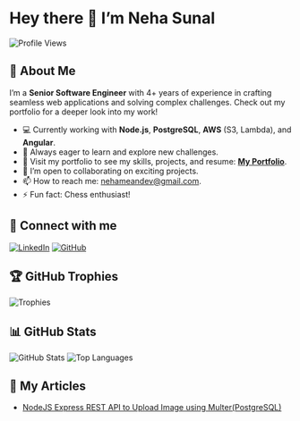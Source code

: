 # Hey there 👋 I’m Neha Sunal

![Profile Views](https://komarev.com/ghpvc/?username=NehaSunal&color=blue&style=flat)

## 🚀 About Me
I’m a **Senior Software Engineer** with 4+ years of experience in crafting seamless web applications and solving complex challenges. Check out my portfolio for a deeper look into my work!

- 💻 Currently working with **Node.js**, **PostgreSQL**, **AWS** (S3, Lambda), and **Angular**.
- 🌱 Always eager to learn and explore new challenges.
- 🎨 Visit my portfolio to see my skills, projects, and resume: **[My Portfolio](https://bot-portfolio-neha.netlify.app/)**.
- 🤝 I’m open to collaborating on exciting projects.
- 📫 How to reach me: [nehameandev@gmail.com](mailto:nehameandev@gmail.com).
- ⚡ Fun fact: Chess enthusiast!

## 🔗 Connect with me
[![LinkedIn](https://img.shields.io/badge/LinkedIn-blue?logo=linkedin)](https://www.linkedin.com/in/nehasunal)
[![GitHub](https://img.shields.io/badge/GitHub-black?logo=github)](https://github.com/NehaSunal)

## 🏆 GitHub Trophies
![Trophies](https://github-profile-trophy.vercel.app/?username=NehaSunal&theme=radical&no-frame=true&no-bg=true&row=2&column=4)

## 📊 GitHub Stats
![GitHub Stats](https://github-readme-stats.vercel.app/api?username=NehaSunal&show_icons=true&theme=radical)
![Top Languages](https://github-readme-stats.vercel.app/api/top-langs/?username=NehaSunal&layout=compact&theme=radical)

## 📝 My Articles
- [NodeJS Express REST API to Upload Image using Multer(PostgreSQL)]([https://yourblog.com/nodejs-interview-questions](https://medium.com/@nehasunal/how-to-build-nodejs-express-rest-api-to-upload-image-using-multer-postgresql-d9ac5ae8eab))

